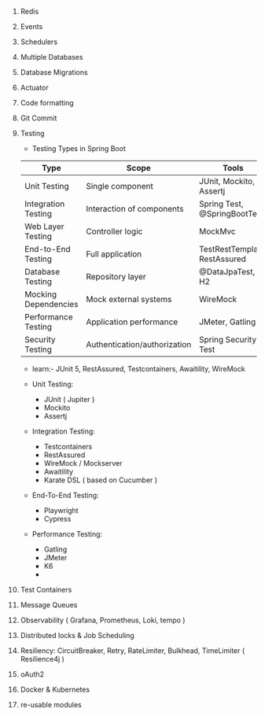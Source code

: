 1. Redis
2. Events
3. Schedulers
4. Multiple Databases
5. Database Migrations
6. Actuator
7. Code formatting
8. Git Commit 
9. Testing 
     - Testing Types in Spring Boot

    | Type                     | Scope                           | Tools                         |
    |--------------------------|---------------------------------|-------------------------------|
    | Unit Testing             | Single component                | JUnit, Mockito, Assertj       |
    | Integration Testing      | Interaction of components       | Spring Test, @SpringBootTest  |
    | Web Layer Testing        | Controller logic                | MockMvc                       |
    | End-to-End Testing       | Full application                | TestRestTemplate, RestAssured |
    | Database Testing         | Repository layer                | @DataJpaTest, H2              |
    | Mocking Dependencies     | Mock external systems           | WireMock                      |
    | Performance Testing      | Application performance         | JMeter, Gatling               |
    | Security Testing         | Authentication/authorization    | Spring Security Test          |

   - learn:- JUnit 5, RestAssured, Testcontainers, Awaitility, WireMock
   
   - Unit Testing:
      - JUnit ( Jupiter )
      - Mockito
      - Assertj
     
   - Integration Testing:
      - Testcontainers
      - RestAssured
      - WireMock / Mockserver
      - Awaitility
      - Karate DSL ( based on Cucumber )
     
   - End-To-End Testing:
      - Playwright
      - Cypress
     
   - Performance Testing:
      - Gatling
      - JMeter
      - K6
      - 
10. Test Containers
11. Message Queues
12. Observability ( Grafana, Prometheus, Loki, tempo )
13. Distributed locks & Job Scheduling
14. Resiliency: CircuitBreaker, Retry, RateLimiter, Bulkhead, TimeLimiter ( Resilience4j ) 
15. oAuth2
16. Docker & Kubernetes
17. re-usable modules